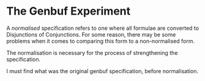 # The Genbuf Experiment

A _normalised_ specification refers to one where all formulae are converted to Disjunctions of Conjunctions.
For some reason, there may be some problems when it comes to comparing this form to a non-normalised form.

The normalisation is necessary for the process of strengthening the specification.

I must find what was the original genbuf specification, before normalisation. 
